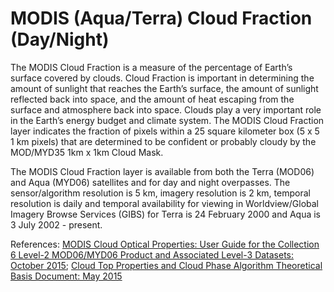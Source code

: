 # MODIS (Aqua/Terra) Cloud Fraction (Day/Night)
The MODIS Cloud Fraction is a measure of the percentage of Earth’s surface covered by clouds. Cloud Fraction is important in determining the amount of sunlight that reaches the Earth’s surface, the amount of sunlight reflected back into space, and the amount of heat escaping from the surface and atmosphere back into space. Clouds play a very important role in the Earth’s energy budget and climate system. The MODIS Cloud Fraction layer indicates the fraction of pixels within a 25 square kilometer box (5 x 5 1 km pixels) that are determined to be confident or probably cloudy by the MOD/MYD35 1km x 1km Cloud Mask.

The MODIS Cloud Fraction layer is available from both the Terra (MOD06) and Aqua (MYD06) satellites and for day and night overpasses. The sensor/algorithm resolution is 5 km, imagery resolution is 2 km, temporal resolution is daily and temporal availability for viewing in Worldview/Global Imagery Browse Services (GIBS) for Terra is 24 February 2000 and Aqua is 3 July 2002 - present.

References: [MODIS Cloud Optical Properties: User Guide for the Collection 6 Level-2 MOD06/MYD06 Product and Associated Level-3 Datasets: October 2015](http://modis-atmos.gsfc.nasa.gov/_docs/C6MOD06OPUserGuide.pdf); [Cloud Top Properties and Cloud Phase Algorithm Theoretical Basis Document: May 2015](http://modis-atmos.gsfc.nasa.gov/_docs/MOD06-ATBD_2015_05_01.pdf)
